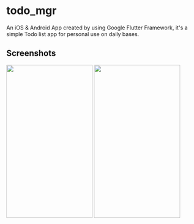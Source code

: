 # todo_mgr

An iOS & Android App created by using Google Flutter Framework, it's a simple Todo list app for personal use on daily bases.

## Screenshots
<img src = "https://i.imgur.com/tvKFBHi.png" width="225" height="400"/>
<img src = "https://i.imgur.com/0Z2vrFu.pngg" width="225" height="400"/>
